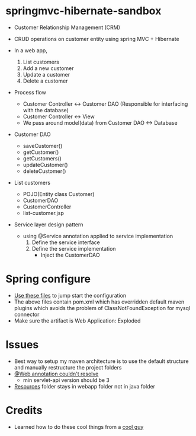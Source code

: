 # springmvc-hibernate-sandbox
* Customer Relationship Management (CRM)
* CRUD operations on customer entity using spring MVC + Hibernate

* In a web app, 
    1. List customers
    2. Add a new customer
    3. Update a customer
    4. Delete a customer
* Process flow
    * Customer Controller <-> Customer DAO (Responsible for interfacing with the database)
    * Customer Controller <-> View
    * We pass around model(data) from Customer DAO <-> Database
* Customer DAO
    * saveCustomer()
    * getCustomer()
    * getCustomers()
    * updateCustomer()
    * deleteCustomer()
* List customers
    * POJO(Entity class Customer)
    * CustomerDAO
    * CustomerController
    * list-customer.jsp
* Service layer design pattern
    * using @Service annotation applied to service implementation
        1. Define the service interface
        2. Define the service implementation
            * Inject the CustomerDAO

# Spring configure
* [Use these files](https://github.com/ranjithkumarravikumar52/springmvc-starter-files) to jump start the configuration
* The above files contain pom.xml which has overridden default maven plugins which avoids the problem of ClassNotFoundException for mysql connector
* Make sure the artifact is Web Application: Exploded

# Issues
* Best way to setup my maven architecture is to use the default structure and manually restructure the project folders
* [@Web annotation couldn't resolve](https://stackoverflow.com/questions/26089902/webservlet-annotation-doesnt-work-with-tomcat-8)
    * min servlet-api version should be 3
* [Resources](https://stackoverflow.com/questions/19748980/spring-mvc-css-and-javascript-is-not-working-properly) folder stays in webapp folder not in java folder

# Credits
* Learned how to do these cool things from a [cool guy](https://www.udemy.com/user/chaddarby2/)
